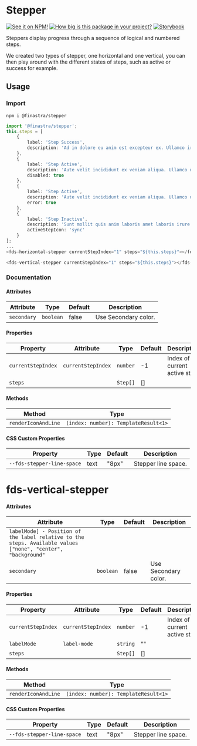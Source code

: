 # Stepper

[![See it on NPM!](https://img.shields.io/npm/v/@finastra/stepper?style=for-the-badge)](https://www.npmjs.com/package/@finastra/stepper)
[![How big is this package in your project?](https://img.shields.io/bundlephobia/minzip/@finastra/stepper?style=for-the-badge)](https://bundlephobia.com/result?p=@finastra/stepper')
[![Storybook](https://shields.io/badge/-Play%20with%20this%20web%20component-2a0481?logo=storybook&style=for-the-badge)](https://finastra.github.io/finastra-design-system/?path=/story/forms-stepper-horizontal--default)


Steppers display progress through a sequence of logical and numbered steps.

We created two types of stepper, one horizontal and one vertical, you can then play around with the different states of steps, such as active or success for example.

## Usage

### Import

```
npm i @finastra/stepper
```

```ts
import '@finastra/stepper';
this.steps = [
    {
        label: 'Step Success',
        description: 'Ad in dolore eu anim est excepteur ex. Ullamco irure voluptate laboris cupidatat non excepteur minim nulla dolor. '
    },
    {
        label: 'Step Active',
        description: 'Aute velit incididunt ex veniam aliqua. Ullamco ullamco reprehenderit laborum aliquip dolor. Do elit sint ullamco .',
        disabled: true
    },
    {
        label: 'Step Active',
        description: 'Aute velit incididunt ex veniam aliqua. Ullamco ullamco reprehenderit laborum aliquip dolor. Do elit sint ullamco .',
        error: true
    },
    {
        label: 'Step Inactive',
        description: 'Sunt mollit quis anim laboris amet laboris irure magna. Fugiat ullamco ea qui consequat laborum. ',
        activeStepIcon: 'sync'
    }
];
...
<fds-horizontal-stepper currentStepIndex="1" steps="${this.steps}"></fds-horizontal-stepper>

<fds-vertical-stepper currentStepIndex="1" steps="${this.steps}"></fds-vertical-stepper>
```


### Documentation
<!-- DOC -->
#### Attributes

| Attribute   | Type      | Default | Description          |
|-------------|-----------|---------|----------------------|
| `secondary` | `boolean` | false   | Use Secondary color. |

#### Properties

| Property           | Attribute          | Type     | Default | Description                   |
|--------------------|--------------------|----------|---------|-------------------------------|
| `currentStepIndex` | `currentStepIndex` | `number` | -1      | Index of current active step. |
| `steps`            |                    | `Step[]` | []      |                               |

#### Methods

| Method              | Type                                 |
|---------------------|--------------------------------------|
| `renderIconAndLine` | `(index: number): TemplateResult<1>` |

#### CSS Custom Properties

| Property                   | Type | Default | Description         |
|----------------------------|------|---------|---------------------|
| `--fds-stepper-line-space` | text | "8px"   | Stepper line space. |


# fds-vertical-stepper

#### Attributes

| Attribute                                        | Type      | Default | Description          |
|--------------------------------------------------|-----------|---------|----------------------|
| `labelMode] - Position of the label relative to the steps. Available values ["none", "center", "background"` |           |         |                      |
| `secondary`                                      | `boolean` | false   | Use Secondary color. |

#### Properties

| Property           | Attribute          | Type     | Default | Description                   |
|--------------------|--------------------|----------|---------|-------------------------------|
| `currentStepIndex` | `currentStepIndex` | `number` | -1      | Index of current active step. |
| `labelMode`        | `label-mode`       | `string` | ""      |                               |
| `steps`            |                    | `Step[]` | []      |                               |

#### Methods

| Method              | Type                                 |
|---------------------|--------------------------------------|
| `renderIconAndLine` | `(index: number): TemplateResult<1>` |

#### CSS Custom Properties

| Property                   | Type | Default | Description         |
|----------------------------|------|---------|---------------------|
| `--fds-stepper-line-space` | text | "8px"   | Stepper line space. |
<!-- /DOC -->